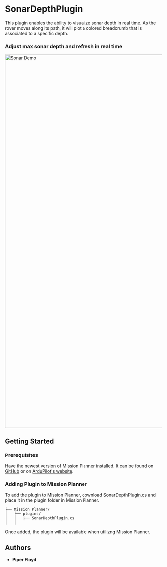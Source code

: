 # SonarDepthPlugin
This plugin enables the ability to visualize sonar depth in real time. As the rover moves along its path, it will plot a colored breadcrumb that is associated to a specific depth. 



### Adjust max sonar depth and refresh in real time
 <img src="https://github.com/user-attachments/assets/b0412245-2889-4cf4-96a4-4a62b9114f3e" alt="Sonar Demo" width="1200">




## Getting Started



### Prerequisites

Have the newest version of Mission Planner installed. It can be found on [GitHub](https://github.com/ArduPilot/MissionPlanner) or on [ArduPilot's website](https://ardupilot.org/planner/docs/mission-planner-installation.html). 

### Adding Plugin to Mission Planner

To add the plugin to Mission Planner, download SonarDepthPlugin.cs and place it in the plugin folder in Mission Planner. 
```
├── Mission Planner/
│   ├── plugins/
│   │   ├── SonarDepthPlugin.cs
│   │   
```
Once added, the plugin will be available when utilizng Mission Planner. 

## Authors

* **Piper Floyd** 

